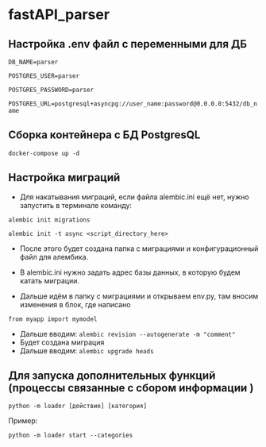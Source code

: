# fastAPI_parser

 ## Настройка .env файл с переменными для ДБ

```DB_NAME=parser```

```POSTGRES_USER=parser```

```POSTGRES_PASSWORD=parser```

```POSTGRES_URL=postgresql+asyncpg://user_name:password@0.0.0.0:5432/db_name```

 ##  Cборка контейнера с БД PostgresQL
 
 ```docker-compose up -d```

 ## Настройка миграций 

 - Для накатывания миграций, если файла alembic.ini ещё нет, нужно запустить в терминале команду:

```
alembic init migrations

alembic init -t async <script_directory_here> 
```

 - После этого будет создана папка с миграциями и конфигурационный файл для алембика.

  - В alembic.ini нужно задать адрес базы данных, в которую будем катать миграции.
  - Дальше идём в папку с миграциями и открываем env.py, там вносим изменения в блок, где написано 

```
from myapp import mymodel
```

- Дальше вводим: ```alembic revision --autogenerate -m "comment"```
- Будет создана миграция
- Дальше вводим: ```alembic upgrade heads```

## Для запуска дополнительных функций (процессы связанные с сбором информации )

 ```python -m loader [действие] [категория]```

 Пример:

 ```python -m loader start --categories```


